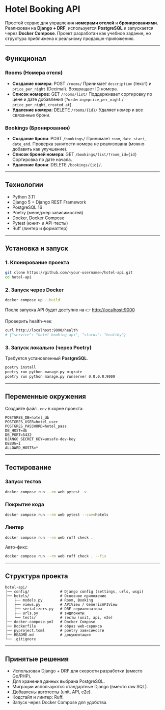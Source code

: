 
# Hotel Booking API

Простой сервис для управления **номерами отелей** и **бронированиями**.
Реализован на **Django + DRF**, используется **PostgreSQL** и запускается через **Docker Compose**.
Проект разработан как учебное задание, но структура приближена к реальному продакшн-приложению.

---

## Функционал

### Rooms (Номера отеля)

* **Создание номера**: POST `/rooms/`
  Принимает `description` (текст) и `price_per_night` (Decimal).
  Возвращает ID номера.
* **Список номеров**: GET `/rooms/list/`
  Поддерживает сортировку по цене и дате добавления (`?ordering=price_per_night` / `-price_per_night`, `created_at`).
* **Удаление номера**: DELETE `/rooms/{id}/`
  Удаляет номер и все связанные брони.

### Bookings (Бронирования)

* **Создание брони**: POST `/bookings/`
  Принимает `room`, `date_start`, `date_end`.
  Проверка занятости номера не реализована (можно добавить как улучшение).
* **Список броней номера**: GET `/bookings/list/?room_id={id}`
  Сортировка по дате начала.
* **Удаление брони**: DELETE `/bookings/{id}/`.

---

## Технологии

* Python 3.11
* Django 5 + Django REST Framework
* PostgreSQL 16
* Poetry (менеджер зависимостей)
* Docker, Docker Compose
* Pytest (юнит- и API-тесты)
* Ruff (линтер и форматтер)

---

## Установка и запуск

### 1. Клонирование проекта

```bash
git clone https://github.com/<your-username>/hotel-api.git
cd hotel-api
```

### 2. Запуск через Docker

```bash
docker compose up --build
```

После запуска API будет доступно на
👉 [http://localhost:9000](http://localhost:9000)

Проверить health-чек:

```bash
curl http://localhost:9000/health
# {"service": "hotel-booking-api", "status": "healthy"}
```

### 3. Запуск локально (через Poetry)

Требуется установленный **PostgreSQL**.

```bash
poetry install
poetry run python manage.py migrate
poetry run python manage.py runserver 0.0.0.0:9000
```

---

## Переменные окружения

Создайте файл `.env` в корне проекта:

```env
POSTGRES_DB=hotel_db
POSTGRES_USER=hotel_user
POSTGRES_PASSWORD=hotel_pass
DB_HOST=db
DB_PORT=5432
DJANGO_SECRET_KEY=unsafe-dev-key
DEBUG=1
ALLOWED_HOSTS=*
```

---

## Тестирование

### Запуск тестов

```bash
docker compose run --rm web pytest -v
```

### Покрытие кода

```bash
docker compose run --rm web pytest --cov=hotels
```

### Линтер

```bash
docker compose run --rm web ruff check .
```

Авто-фикс:

```bash
docker compose run --rm web ruff check . --fix
```

---

## Структура проекта

```
hotel-api/
│── config/              # Django config (settings, urls, wsgi)
│── hotels/              # Основное приложение
│   ├── models.py        # Room, Booking
│   ├── views.py         # APIView / GenericAPIView
│   ├── serializers.py   # DRF сериализаторы
│   ├── urls.py          # эндпоинты
│   └── tests/           # тесты (unit, api, e2e)
│── docker-compose.yml   # Docker Compose
│── Dockerfile           # образ web-сервиса
│── pyproject.toml       # poetry зависимости
│── README.md            # документация
└── .gitignore
```

---

## Принятые решения

* Использован Django + DRF для скорости разработки (вместо Go/PHP).
* Для хранения данных выбрана PostgreSQL.
* Миграции используются стандартные Django (вместо raw SQL).
* Добавлены автотесты (unit, API, e2e).
* Кодстайл и линтер: Ruff.
* Запуск через Docker Compose для удобства.

